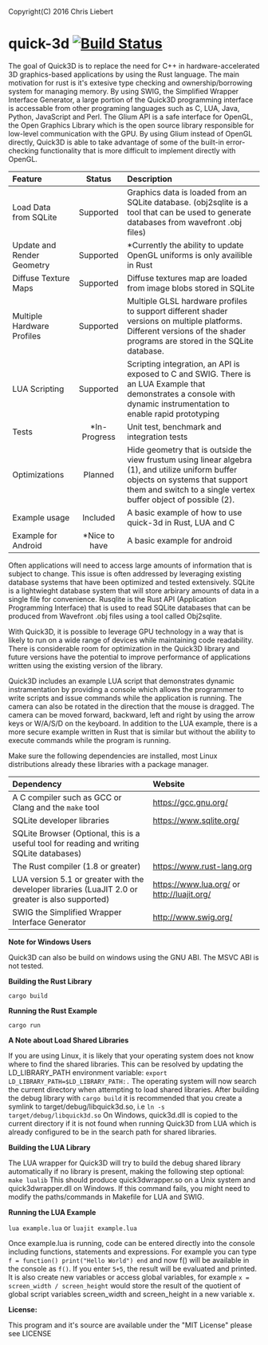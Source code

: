 Copyright(C) 2016 Chris Liebert

quick-3d  [![Build Status](https://travis-ci.org/chrisliebert/quick-3d.svg?branch=master)](https://travis-ci.org/chrisliebert/quick-3d)
===================
The goal of Quick3D is to replace the need for C++ in hardware-accelerated 3D graphics-based applications by using the Rust language. The main motivation for rust is it's extesive type checking and ownership/borrowing system for managing memory. By using SWIG, the Simplified Wrapper Interface Generator, a large portion of the Quick3D programming interface is accessable from other programing languages such as C, LUA, Java, Python, JavaScript and Perl. The Glium API is a safe interface for OpenGL, the Open Graphics Library which is the open source library responsible for low-level communication with the GPU. By using Glium instead of OpenGL directly, Quick3D is able to take advantage of some of the built-in error-checking functionality that is more difficult to implement directly with OpenGL.

| Feature     | Status | Description   |
| :------- | :----: | :---- |
| Load Data from SQLite | Supported | Graphics data is loaded from an SQLite database. (obj2sqlite is a tool that can be used to generate databases from wavefront .obj files) |
| Update and Render Geometry | Supported |  *Currently the ability to update OpenGL uniforms is only availible in Rust |
| Diffuse Texture Maps | Supported | Diffuse textures map are loaded from image blobs stored in SQLite |
| Multiple Hardware Profiles | Supported | Multiple GLSL hardware profiles to support different shader versions on multiple platforms. Different versions of the shader programs are stored in the SQLite database.|
| LUA Scripting | Supported | Scripting integration, an API is exposed to C and SWIG. There is an LUA Example that demonstrates a console with dynamic instrumentation to enable rapid prototyping|
| Tests | *In-Progress | Unit test, benchmark and integration tests |
| Optimizations | Planned | Hide geometry that is outside the view frustum using linear algebra (1), and utilize uniform buffer objects on systems that support them and switch to a single vertex buffer object of possible (2).|
| Example usage | Included | A basic example of how to use quick-3d in Rust, LUA and C|
| Example for Android | *Nice to have | A basic example for android |


Often applications will need to access large amounts of information that is subject to change. This issue is often addressed by leveraging existing database systems that have been optimized and tested extensively. SQLite is a lightwieght database system that will store arbirary amounts of data in a single file for convenience. Rusqlite is the Rust API (Application Programming Interface) that is used to read SQLite databases that can be produced from Wavefront .obj files using a tool called Obj2sqlite.

With Quick3D, it is possible to leverage GPU technology in a way that is likely to run on a wide range of devices while maintaining code readability. There is considerable room for optimization in the Quick3D library and future versions have the potential to improve performance of applications written using the existing version of the library.

Quick3D includes an example LUA script that demonstrates dynamic instramentation by providing a console which allows the programmer to write scripts and issue commands while the application is running. The camera can also be rotated in the direction that the mouse is dragged. The camera can be moved forward, backward, left and right by using the arrow keys or W/A/S/D on the keyboard. In addition to the LUA example, there is a more secure example written in Rust that is similar but without the ability to execute commands while the program is running.


Make sure the following dependencies are installed, most Linux distributions already these libraries with a package manager.



| Dependency | Website |
|:-----------|:--------|
| A C compiler such as GCC or Clang and the `make` tool | https://gcc.gnu.org/ |
| SQLite developer libraries | https://www.sqlite.org/ |
| SQLite Browser (Optional, this is a useful tool for reading and writing SQLite databases) |
| The Rust compiler (1.8 or greater) | https://www.rust-lang.org |
| LUA version 5.1 or greater with the developer libraries (LuaJIT 2.0 or greater is also supported) | https://www.lua.org/ or http://luajit.org/ |
| SWIG the Simplified Wrapper Interface Generator | http://www.swig.org/ |

**Note for Windows Users**

Quick3D can also be build on windows using the GNU ABI. The MSVC ABI is not tested.

**Building the Rust Library**

`cargo build`

**Running the Rust Example**

`cargo run`

**A Note about Load Shared Libraries**

If you are using Linux, it is likely that your operating system does not know where to find the shared libraries.
This can be resolved by updating the LD_LIBRARY_PATH environment variable: `export LD_LIBRARY_PATH=$LD_LIBRARY_PATH:.` The operating system will now search the current directory when attempting to load shared libraries. After building the debug library with `cargo build` it is recommended that you create a symlink to target/debug/libquick3d.so, i.e `ln -s target/debug/libquick3d.so`
On Windows, quick3d.dll is copied to the current directory if it is not found when running Quick3D from LUA which is already configured to be in the search path for shared libraries.

**Building the LUA Library**

The LUA wrapper for Quick3D will try to build the debug shared library automatically if no library is present, making the following step optional:
`make lualib`
This should produce quick3dwrapper.so on a Unix system and quick3dwrapper.dll on Windows.
If this command fails, you might need to modify the paths/commands in Makefile for LUA and SWIG.

**Running the LUA Example**

`lua example.lua` or `luajit example.lua`

Once example.lua is running, code can be entered directly into the console including functions, statements and expressions. For example you can type `f = function() print("Hello World") end` and now f() will be available in the console as `f()`. If you enter `5+5`, the result will be evaluated and printed. It is also create new variables or access global variables, for example `x = screen_width / screen_height` would store the result of the quotient of global script variables screen_width and screen_height in a new variable x.

  **License:**
  
  This program and it's source are available under the "MIT License" please see LICENSE
